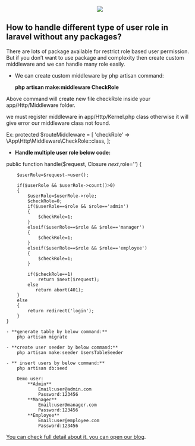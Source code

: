 <p align="center"><img src="https://laravel.com/assets/img/components/logo-laravel.svg"></p>


## How to handle different type of user role in laravel without any packages?

There are lots of package available for restrict role based user permission. But if you don’t want to use package and complexity then create custom middleware and we can handle many role easily.

- We can create custom middleware by php artisan command:
	
	**php artisan make:middleware CheckRole**

Above command will create new file checkRole inside your app/Http/Middleware folder.

we must register middleware in app/Http/Kernel.php class otherwise it will give error our middleware class not found.


Ex:
	protected $routeMiddleware = [
        'checkRole' => \App\Http\Middleware\CheckRole::class,
 	];


- **Handle multiple user role below code:**


public function handle($request, Closure $next,$role='')
{

        $userRole=$request->user();

        if($userRole && $userRole->count()>0)
        {
            $userRole=$userRole->role;
            $checkRole=0;
            if($userRole==$role && $role=='admin')
            {
                $checkRole=1;
            }
            elseif($userRole==$role && $role=='manager')
            {
                $checkRole=1;
            }
            elseif($userRole==$role && $role=='employee')
            {
                $checkRole=1;
            }
            
            if($checkRole==1)
                return $next($request);
            else
               return abort(401);
        }
        else
        {
            return redirect('login');
        }
    }

    - **generate table by below command:**
        php artisan migrate

    - **create user seeder by below command:**
        php artisan make:seeder UsersTableSeeder

    - ** insert users by below command:**
        php artisan db:seed

        Demo user:
            **Admin**
                Email:user@admin.com
                Password:123456
            **Manager**
                Email:user@manager.com
                Password:123456
            **Employee**
                Email:user@employee.com
                Password:123456

[You can check full detail about it. you can open our blog](https://github.com/logisticinfotech/laravel-user-role-base-permision-without-any-package).
